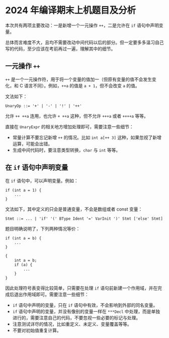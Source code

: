 # 2024 年编译期末上机题目及分析

本次共有两项主要改动：一是新增一个一元操作 `++`，二是允许在 `if` 语句中声明变量。

总体而言难度不大，且均不需要改动中间代码以后的部分。但一定要多多温习自己写的代码，至少应该在考前再过一遍，理解其中的细节。

## 一元操作 `++`

`++` 是一个一元操作符，用于将一个变量的值加一（但原有变量的值不会发生变化，和 C 语言不同）。例如，`++a` 的值是 `a + 1`，但不会改变 `a` 的值。

文法如下：

```
UnaryOp ::= '+' | '-' | '!' | '++'
```

允许 `++ ++a` 连用，也允许 `+ ++a` 这种，但不允许 `+++a` 或者 `++++a` 等等。

直接在 `UnaryExpr` 的相关地方增加处理即可，需要注意一些细节：

- 常量计算不要忘记新增 `++` 的情况。比如 `int a[++ 3]` 这种，如果忽视了新增运算，可能会出错。
- 生成中间代码时，要注意类型转换，`char` 与 `int` 等等。

## 在 `if` 语句中声明变量

在 `if` 语句中，可以声明变量。例如：

```
if (int a = 1) {
    ...
}
```

文法如下，其中定义的只会是普通变量，不会是数组或者 const 变量：

```
Stmt ::= ... | 'if' '(' BType Ident '=' VarInit ')' Stmt ['else' Stmt]
```

题目明确说明了，下列两种情况等价：

```
if (int a = b) {
    ...
}
```

```
{
    int a = b;
    if (a) {
        ...
    }
}
```

因此处理符号表变得比较简单，只需要在处理 `if` 语句前新建一个作用域，并在完成后退出作用域即可。需要注意一些细节：

- `if` 语句中声明的变量，只在 `if` 语句中有效，不会影响到外部的同名变量。
- `if` 语句中声明的变量，并没有像别的变量一样在 `***Decl` 中处理，而是单独进行的，需要注意自己的代码，不要忽视一些必要的标记与处理。
- 注意测试详尽的情况，比如重定义、未定义、变量覆盖等等。
- 不要对初始值重复计算。
